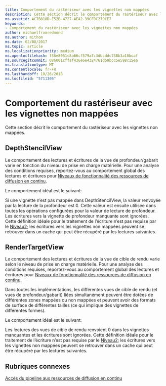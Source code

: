 ```yaml
---
title: Comportement du rastériseur avec les vignettes non mappées
description: Cette section décrit le comportement du rastériseur avec les vignettes non mappées.
ms.assetid: AC7B818D-E52B-4727-AEA2-39CFDC279CE7
keywords:
- Comportement du rastériseur avec les vignettes non mappées
author: michaelfromredmond
ms.author: mithom
ms.date: 02/08/2017
ms.topic: article
ms.localizationpriority: medium
ms.openlocfilehash: f56e8051c8a66cf579a7c3dbcddc738b3a10bcaf
ms.sourcegitcommit: 086001cffaf436e6e4324761d59bcc5e598c15ea
ms.translationtype: MT
ms.contentlocale: fr-FR
ms.lasthandoff: 10/26/2018
ms.locfileid: "5711306"
---
```

# <a name="span-iddirect3dconceptsrasterizerbehaviorwithnon-mappedtilesspanrasterizer-behavior-with-non-mapped-tiles"></a><span id="direct3dconcepts.rasterizer_behavior_with_non-mapped_tiles"></span>Comportement du rastériseur avec les vignettes non mappées


Cette section décrit le comportement du rastériseur avec les vignettes non mappées.

## <a name="span-iddepthstencilviewspanspan-iddepthstencilviewspanspan-iddepthstencilviewspandepthstencilview"></a><span id="DepthStencilView"></span><span id="depthstencilview"></span><span id="DEPTHSTENCILVIEW"></span>DepthStencilView


Le comportement des lectures et écritures de la vue de profondeur/gabarit varie en fonction du niveau de prise en charge matérielle. Pour une analyse des conditions requises, reportez-vous au comportement global des lectures et écritures pour [Niveaux de fonctionnalité des ressources de diffusion en continu](streaming-resources-features-tiers.md).

Le comportement idéal est le suivant:

Si une vignette n’est pas mappée dans DepthStencilView, la valeur renvoyée par la lecture de la profondeur est 0. Cette valeur est ensuite utilisée dans toutes les opérations configurées pour la valeur de lecture de profondeur. Les écritures vers la vignette de profondeur manquante sont ignorées. Cette définition idéale pour le traitement de l’écriture n’est pas requise par le [Niveau2](tier-2.md); les écritures vers les vignettes non mappées peuvent se retrouver dans un cache qui peut être récupéré par les lectures suivantes.

## <a name="span-idrendertargetviewspanspan-idrendertargetviewspanspan-idrendertargetviewspanrendertargetview"></a><span id="RenderTargetView"></span><span id="rendertargetview"></span><span id="RENDERTARGETVIEW"></span>RenderTargetView


Le comportement des lectures et écritures de la vue de cible de rendu varie selon le niveau de prise en charge matérielle. Pour une analyse des conditions requises, reportez-vous au comportement global des lectures et écritures pour [Niveaux de fonctionnalité des ressources de diffusion en continu](streaming-resources-features-tiers.md).

Dans toutes les implémentations, les différentes vues de cible de rendu (et vues de profondeur/gabarit) liées simultanément peuvent être dotées de différentes zones mappées ou non mappées et peuvent avoir des formats de surface de différentes tailles (ce qui implique des vignettes de différentes formes).

Le comportement idéal est le suivant:

Les lectures des vues de cible de rendu renvoient 0 dans les vignettes manquantes et les écritures sont ignorées. Cette définition idéale pour le traitement de l’écriture n’est pas requise par le [Niveau2](tier-2.md); les écritures vers les vignettes non mappées peuvent se retrouver dans un cache qui peut être récupéré par les lectures suivantes.

## <a name="span-idrelated-topicsspanrelated-topics"></a><span id="related-topics"></span>Rubriques connexes


[Accès du pipeline aux ressources de diffusion en continu](pipeline-access-to-streaming-resources.md)

 

 




